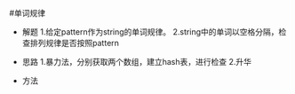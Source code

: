 #单词规律
- 解题
    1.给定pattern作为string的单词规律。
    2.string中的单词以空格分隔，检查排列规律是否按照pattern
   
- 思路
    1.暴力法，分别获取两个数组，建立hash表，进行检查
    2.升华
- 方法